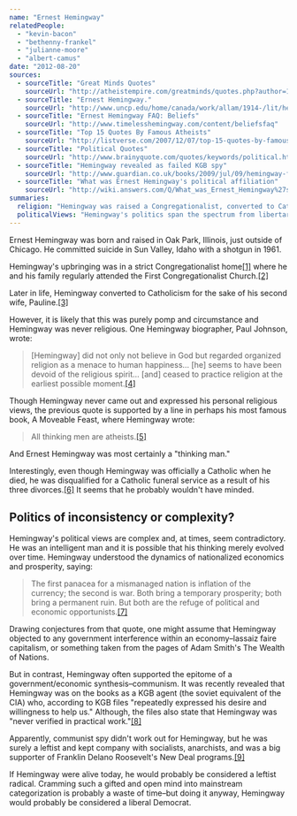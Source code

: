 ```yaml
---
name: "Ernest Hemingway"
relatedPeople:
  - "kevin-bacon"
  - "bethenny-frankel"
  - "julianne-moore"
  - "albert-camus"
date: "2012-08-20"
sources:
  - sourceTitle: "Great Minds Quotes"
    sourceUrl: "http://atheistempire.com/greatminds/quotes.php?author=16"
  - sourceTitle: "Ernest Hemingway."
    sourceUrl: "http://www.uncp.edu/home/canada/work/allam/1914-/lit/heming.htm"
  - sourceTitle: "Ernest Hemingway FAQ: Beliefs"
    sourceUrl: "http://www.timelesshemingway.com/content/beliefsfaq"
  - sourceTitle: "Top 15 Quotes By Famous Atheists"
    sourceUrl: "http://listverse.com/2007/12/07/top-15-quotes-by-famous-atheists/"
  - sourceTitle: "Political Quotes"
    sourceUrl: "http://www.brainyquote.com/quotes/keywords/political.html"
  - sourceTitle: "Hemingway revealed as failed KGB spy"
    sourceUrl: "http://www.guardian.co.uk/books/2009/jul/09/hemingway-failed-kgb-spy"
  - sourceTitle: "What was Ernest Hemingway's political affiliation"
    sourceUrl: "http://wiki.answers.com/Q/What_was_Ernest_Hemingway%27s_political_affiliation"
summaries:
  religion: "Hemingway was raised a Congregationalist, converted to Catholicism for his second wife, but seems to have been an atheist at heart."
  politicalViews: "Hemingway's politics span the spectrum from libertarian to communist."
---
```


Ernest Hemingway was born and raised in Oak Park, Illinois, just outside of Chicago. He committed suicide in Sun Valley, Idaho with a shotgun in 1961.

Hemingway's upbringing was in a strict Congregationalist home<a class="source-citation" href="#http%3A%2F%2Fatheistempire.com%2Fgreatminds%2Fquotes.php%3Fauthor%3D16" title="Great Minds Quotes">[1]</a> where he and his family regularly attended the First Congregationalist Church.<a class="source-citation" href="#http%3A%2F%2Fwww.uncp.edu%2Fhome%2Fcanada%2Fwork%2Fallam%2F1914-%2Flit%2Fheming.htm" title="Ernest Hemingway.">[2]</a>

Later in life, Hemingway converted to Catholicism for the sake of his second wife, Pauline.<a class="source-citation" href="#http%3A%2F%2Fwww.timelesshemingway.com%2Fcontent%2Fbeliefsfaq" title="Ernest Hemingway FAQ: Beliefs">[3]</a>

However, it is likely that this was purely pomp and circumstance and Hemingway was never religious. One Hemingway biographer, Paul Johnson, wrote:

>[Hemingway] did not only not believe in God but regarded organized religion as a menace to human happiness… [he] seems to have been devoid of the religious spirit… [and] ceased to practice religion at the earliest possible moment.<a class="source-citation" href="#http%3A%2F%2Fatheistempire.com%2Fgreatminds%2Fquotes.php%3Fauthor%3D16" title="Great Minds Quotes">[4]</a>

Though Hemingway never came out and expressed his personal religious views, the previous quote is supported by a line in perhaps his most famous book, A Moveable Feast, where Hemingway wrote:

>All thinking men are atheists.<a class="source-citation" href="#http%3A%2F%2Flistverse.com%2F2007%2F12%2F07%2Ftop-15-quotes-by-famous-atheists%2F" title="Top 15 Quotes By Famous Atheists">[5]</a>

And Ernest Hemingway was most certainly a "thinking man."

Interestingly, even though Hemingway was officially a Catholic when he died, he was disqualified for a Catholic funeral service as a result of his three divorces.<a class="source-citation" href="#http%3A%2F%2Fwww.timelesshemingway.com%2Fcontent%2Fbeliefsfaq" title="Ernest Hemingway FAQ: Beliefs">[6]</a> It seems that he probably wouldn't have minded.


## Politics of inconsistency or complexity?

Hemingway's political views are complex and, at times, seem contradictory. He was an intelligent man and it is possible that his thinking merely evolved over time. Hemingway understood the dynamics of nationalized economics and prosperity, saying:

>The first panacea for a mismanaged nation is inflation of the currency; the second is war. Both bring a temporary prosperity; both bring a permanent ruin. But both are the refuge of political and economic opportunists.<a class="source-citation" href="#http%3A%2F%2Fwww.brainyquote.com%2Fquotes%2Fkeywords%2Fpolitical.html" title="Political Quotes">[7]</a>

Drawing conjectures from that quote, one might assume that Hemingway objected to any government interference within an economy–lassaiz faire capitalism, or something taken from the pages of Adam Smith's The Wealth of Nations. 

But in contrast, Hemingway often supported the epitome of a government/economic synthesis–communism. It was recently revealed that Hemingway was on the books as a KGB agent (the soviet equivalent of the CIA) who, according to KGB files "repeatedly expressed his desire and willingness to help us." Although, the files also state that Hemingway was "never verified in practical work."<a class="source-citation" href="#http%3A%2F%2Fwww.guardian.co.uk%2Fbooks%2F2009%2Fjul%2F09%2Fhemingway-failed-kgb-spy" title="Hemingway revealed as failed KGB spy">[8]</a>

Apparently, communist spy didn't work out for Hemingway, but he was surely a leftist and kept company with socialists, anarchists, and was a big supporter of Franklin Delano Roosevelt's New Deal programs.<a class="source-citation" href="#http%3A%2F%2Fwiki.answers.com%2FQ%2FWhat_was_Ernest_Hemingway%2527s_political_affiliation" title="What was Ernest Hemingway&apos;s political affiliation">[9]</a>

If Hemingway were alive today, he would probably be considered a leftist radical. Cramming such a gifted and open mind into mainstream categorization is probably a waste of time–but doing it anyway, Hemingway would probably be considered a liberal Democrat.